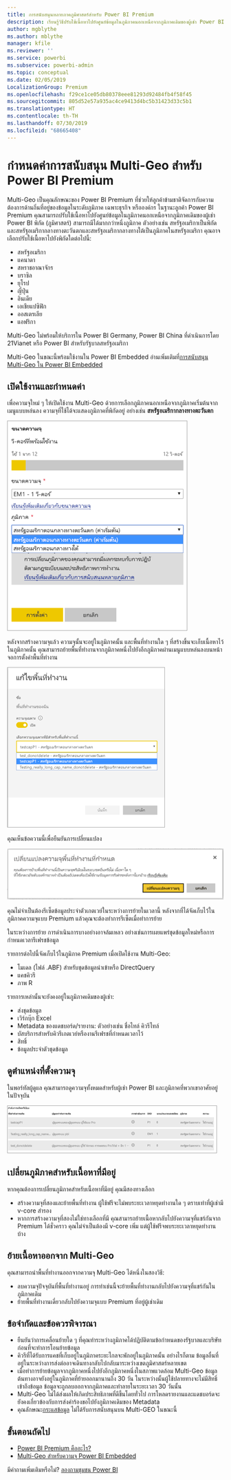 ```yaml
---
title: การสนับสนุนหลายภาคภูมิศาสตร์สำหรับ Power BI Premium
description: เรียนรู้วิธีปรับใช้เนื้อหาไปยังศูนย์ข้อมูลในภูมิภาคนอกเหนือจากภูมิภาคเดิมของผู้เช่า Power BI
author: mgblythe
ms.author: mblythe
manager: kfile
ms.reviewer: ''
ms.service: powerbi
ms.subservice: powerbi-admin
ms.topic: conceptual
ms.date: 02/05/2019
LocalizationGroup: Premium
ms.openlocfilehash: f29ce1ce05db80378eee81293d92484fb4f58f45
ms.sourcegitcommit: 805d52e57a935ac4ce9413d4bc5b31423d33c5b1
ms.translationtype: HT
ms.contentlocale: th-TH
ms.lasthandoff: 07/30/2019
ms.locfileid: "68665408"
---
```

# <a name="configure-multi-geo-support-for-power-bi-premium"></a>กำหนดค่าการสนับสนุน Multi-Geo สำหรับ Power BI Premium

Multi-Geo เป็นคุณลักษณะของ Power BI Premium ที่ช่วยให้ลูกค้าข้ามชาติจัดการกับความต้องการด้านถิ่นที่อยู่ของข้อมูลในระดับภูมิภาค เฉพาะธุรกิจ หรือองค์กร ในฐานะลูกค้า Power BI Premium คุณสามารถปรับใช้เนื้อหาไปยังศูนย์ข้อมูลในภูมิภาคนอกเหนือจากภูมิภาคเดิมของผู้เช่า Power BI พิกัด (ภูมิศาสตร์) สามารถมีได้มากกว่าหนึ่งภูมิภาค ตัวอย่างเช่น สหรัฐอเมริกาเป็นพิกัด และสหรัฐอเมริกากลางทางตะวันตกและสหรัฐอเมริกากลางทางใต้เป็นภูมิภาคในสหรัฐอเมริกา คุณอาจเลือกปรับใช้เนื้อหาไปยังพิกัดใดต่อไปนี้:

- สหรัฐอเมริกา
- แคนาดา
- สหราชอาณาจักร
- บราซิล
- ยุโรป
- ญี่ปุ่น
- อินเดีย
- เอเชียแปซิฟิก
- ออสเตรเลีย
- แอฟริกา

Multi-Geo ไม่พร้อมให้บริการใน Power BI Germany, Power BI China ที่ดำเนินการโดย 21Vianet หรือ Power BI สำหรับรัฐบาลสหรัฐอเมริกา

Multi-Geo ในขณะนี้พร้อมใช้งานใน Power BI Embedded อ่านเพิ่มเติมที่[การสนับสนุน Multi-Geo ใน Power BI Embedded](developer/embedded-multi-geo.md)

## <a name="enable-and-configure"></a>เปิดใช้งานและกำหนดค่า

เพื่อความจุใหม่ ๆ ให้เปิดใช้งาน Multi-Geo ด้วยการเลือกภูมิภาคนอกเหนือจากภูมิภาคเริ่มต้นจากเมนูแบบหล่นลง  ความจุที่ใช้ได้จะแสดงภูมิภาคที่พิกัดอยู่ อย่างเช่น **สหรัฐอเมริกากลางทางตะวันตก**

![ขนาดความจุ: เลือกภูมิภาค Power BI Multi-Geo](media/service-admin-premium-multi-geo/power-bi-multi-geo-capacity-size.png)

หลังจากสร้างความจุแล้ว ความจุนั้นจะอยู่ในภูมิภาคนั้น และพื้นที่ทำงานใด ๆ ที่สร้างขึ้นจะเก็บเนื้อหาไว้ในภูมิภาคนั้น คุณสามารถย้ายพื้นที่ทำงานจากภูมิภาคหนึ่งไปยังอีกภูมิภาคผ่านเมนูแบบหล่นลงบนหน้าจอการตั้งค่าพื้นที่ทำงาน

![แก้ไขพื้นที่ทำงาน: เลือกความจุที่ใช้งานได้ Power BI Multi-Geo](media/service-admin-premium-multi-geo/power-bi-multi-geo-edit-workspace.png)

คุณเห็นข้อความนี้เพื่อยืนยันการเปลี่ยนแปลง

![เปลี่ยนการยืนยันพื้นที่ทำงานที่กำหนด](media/service-admin-premium-multi-geo/power-bi-multi-geo-change-assigned-workspace-capacity.png)

คุณไม่จำเป็นต้องรีเซ็ตข้อมูลประจำตัวเกตเวย์ในระหว่างการย้ายในเวลานี้  หลังจากที่ได้จัดเก็บไว้ในภูมิภาคความจุแบบ Premium แล้วคุณจะต้องทำการรีเซ็ตเมื่อทำการย้าย

ในระหว่างการย้าย การดำเนินการบางอย่างอาจล้มเหลว อย่างเช่นการเผยแพร่ชุดข้อมูลใหม่หรือการกำหนดเวลารีเฟรชข้อมูล  

รายการต่อไปนี้จัดเก็บไว้ในภูมิภาค Premium เมื่อเปิดใช้งาน Multi-Geo:

- โมเดล (ไฟล์ .ABF) สำหรับชุดข้อมูลนำเข้าหรือ DirectQuery
- แคชคิวรี
- ภาพ R

รายการเหล่านั้นจะยังคงอยู่ในภูมิภาคเดิมของผู้เช่า:

- ส่งชุดข้อมูล
- เวิร์กบุ๊ก Excel
- Metadata ของแดชบอร์ด/รายงาน: ตัวอย่างเช่น ชื่อไทล์ คิวรีไทล์
- บัสบริการสำหรับคิวรีเกตเวย์หรืองานรีเฟรชที่กำหนดเวลาไว้
- สิทธิ์
- ข้อมูลประจำตัวชุดข้อมูล

## <a name="view-capacity-regions"></a>ดูตำแหน่งที่ตั้งความจุ

ในพอร์ทัลผู้ดูแล คุณสามารถดูความจุทั้งหมดสำหรับผู้เช่า Power BI และภูมิภาคที่พวกเขาอาศัยอยู่ในปัจจุบัน

![ดูความจุแบบพรีเมียม](media/service-admin-premium-multi-geo/power-bi-multi-geo-premium-capacities.png) 

## <a name="change-the-region-for-existing-content"></a>เปลี่ยนภูมิภาคสำหรับเนื้อหาที่มีอยู่

หากคุณต้องการเปลี่ยนภูมิภาคสำหรับเนื้อหาที่มีอยู่ คุณมีสองทางเลือก

- สร้างความจุที่สองและย้ายพื้นที่ทำงาน ผู้ใช้ฟรีจะไม่พบระยะเวลาหยุดทำงานใด ๆ ตราบเท่าที่ผู้เช่ามี v-core สำรอง
- หากการสร้างความจุที่สองไม่ใช่ทางเลือกที่มี คุณสามารถย้ายเนื้อหากลับไปยังความจุที่แชร์กันจาก Premium ได้ชั่วคราว คุณไม่จำเป็นต้องมี v-core เพิ่ม แต่ผู้ใช้ฟรีจพบระยะเวลาหยุดทำงานบ้าง

## <a name="move-content-out-of-multi-geo"></a>ย้ายเนื้อหาออกจาก Multi-Geo  

คุณสามารถนำพื้นที่ทำงานออกจากความจุ Multi-Geo ได้หนึ่งในสองวิธี:

- ลบความจุปัจจุบันที่พื้นที่ทำงานอยู่  การทำเช่นนี้จะย้ายพื้นที่ทำงานกลับไปยังความจุที่แชร์กันในภูมิภาคเดิม
- ย้ายพื้นที่ทำงานเดี่ยวกลับไปยังความจุแบบ Premium ที่อยู่ผู้เช่าเดิม

## <a name="limitations-and-considerations"></a>ข้อจำกัดและข้อควรพิจารณา

- ยืนยันว่าการเคลื่อนย้ายใด ๆ ที่คุณทำระหว่างภูมิภาคได้ปฏิบัติตามข้อกำหนดของรัฐบาลและบริษัทก่อนที่จะทำการโอนย้ายข้อมูล
- คิวรีที่ได้รับการแคชที่เก็บอยู่ในภูมิภาคระยะไกลจะพักอยู่ในภูมิภาคนั้น อย่างไรก็ตาม ข้อมูลอื่นที่อยู่ในระหว่างการส่งต่ออาจเดินทางกลับไปกลับมาระหว่างเขตภูมิศาสตร์หลายเขต
- เมื่อทำการย้ายข้อมูลจากภูมิภาคหนึ่งไปยังอีกภูมิภาคหนึ่งในสภาพแวดล้อม Multi-Geo ข้อมูลต้นทางอาจยังอยู่ในภูมิภาคที่ย้ายออกมานานถึง 30 วัน ในระหว่างนั้นผู้ใช้ปลายทางจะไม่มีสิทธิ์เข้าถึงข้อมูล ข้อมูลจะถูกลบออกจากภูมิภาคและทำลายในระยะเวลา 30 วันนั้น
- Multi-Geo ไม่ได้ส่งผลให้เกิดประสิทธิภาพที่ดีขึ้นโดยทั่วไป การโหลดรายงานและแดชบอร์ดจะยังคงเกี่ยวข้องกับการส่งคำร้องขอไปยังภูมิภาคเดิมของ Metadata
- คุณลักษณะ[กระแสข้อมูล](service-dataflows-overview.md) ไม่ได้รับการสนับสนุนบน Multi-GEO ในขณะนี้

## <a name="next-steps"></a>ขั้นตอนถัดไป

- [Power BI Premium คืออะไร?](service-premium-what-is.md)
- [Multi-Geo สำหรับความจุ Power BI Embedded](developer/embedded-multi-geo.md)

มีคำถามเพิ่มเติมหรือไม่? [ลองถามชุมชน Power BI](http://community.powerbi.com/)

